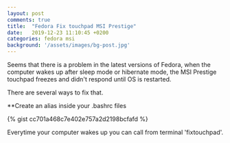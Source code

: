```yaml
---
layout: post
comments: true
title:  "Fedora Fix touchpad MSI Prestige"
date:   2019-12-23 11:10:45 +0200
categories: fedora msi
background: '/assets/images/bg-post.jpg'
---
```


Seems that there is a problem in the latest versions of Fedora, when the computer wakes up after sleep mode or hibernate mode, the MSI Prestige touchpad freezes and didn't respond until OS is restarted.

There are several ways to fix that.

**Create an alias inside your .bashrc files

{% gist cc701a468c7e402e757a2d2198bcfafd %}

Everytime your computer wakes up you can call from terminal 'fixtouchpad'.